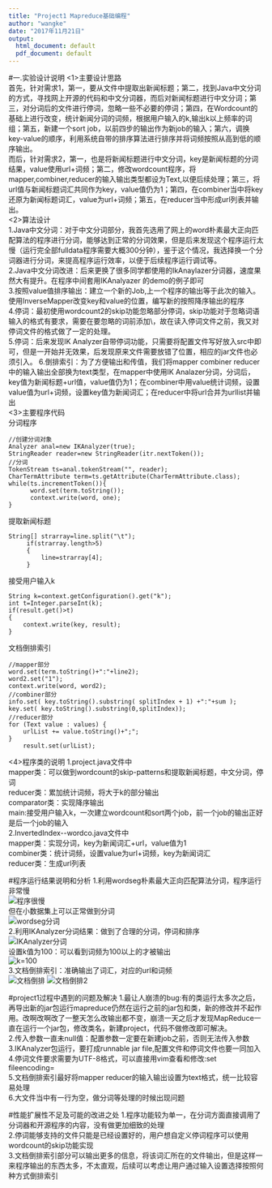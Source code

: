 ```yaml
---
title: "Project1 Mapreduce基础编程"
author: "wangke"
date: "2017年11月21日"
output:
  html_document: default
  pdf_document: default
---
```

#一.实验设计说明
<1>主要设计思路</br>
首先，针对需求1，第一，要从文件中提取出新闻标题；第二，找到Java中文分词的方式，寻找网上开源的代码和中文分词器，而后对新闻标题进行中文分词；第三，对分词后的文件进行停词，忽略一些不必要的停词；第四，在Wordcount的基础上进行改变，统计新闻分词的词频，根据用户输入的k,输出k以上频率的词组；第五，新建一个sort job，以前四步的输出作为新job的输入；第六，调换key-value的顺序，利用系统自带的排序算法进行排序并将词频按照从高到低的顺序输出。</br>
而后，针对需求2，第一，也是将新闻标题进行中文分词，key是新闻标题的分词结果，value使用url+词频；第二，修改wordcount程序，将mapper,combiner,reducer的输入输出类型都设为Text,以便后续处理；第三，将url值与新闻标题词汇共同作为key，value值仍为1；第四，在combiner当中将key还原为新闻标题词汇，value为url+词频；第五，在reducer当中形成url列表并输出。</br>
<2>算法设计</br>
1.Java中文分词：对于中文分词部分，我首先选用了网上的word朴素最大正向匹配算法的程序进行分词，能够达到正常的分词效果，但是后来发现这个程序运行太慢（运行完全部fulldata程序需要大概300分钟），鉴于这个情况，我选择换一个分词器进行分词，来提高程序运行效率，以便于后续程序运行调试等。</br>
2.Java中文分词改进：后来更换了很多同学都使用的IkAnaylazer分词器，速度果然大有提升。在程序中间套用IKAnalyazer 的demo的例子即可</br>
3.按照value值排序输出：建立一个新的Job,上一个程序的输出等于此次的输入。使用InverseMapper改变key和value的位置，编写新的按照降序输出的程序</br>
4.停词：最初使用wordcount2的skip功能忽略部分停词，skip功能对于忽略词语输入的格式有要求，需要在要忽略的词前添加\，故在读入停词文件之前，我又对停词文件的格式做了一定的处理。</br>
5.停词：后来发现IK Analyzer自带停词功能，只需要将配置文件写好放入src中即可，但是一开始并无效果，后发现原来文件需要放错了位置，相应的jar文件也必须引入。
6.倒排索引：为了方便输出和传值，我们将mapper combiner reducer中的输入输出全部换为text类型，在mapper中使用IK Analazer分词，分词后，key值为新闻标题+url值，value值仍为1；在combiner中用value统计词频，设置value值为url+词频，设置key值为新闻词汇；在reducer中将url合并为urllist并输出</br>
<3>主要程序代码</br>
分词程序</br>
```{}
//创建分词对象  
Analyzer anal=new IKAnalyzer(true);       
StringReader reader=new StringReader(itr.nextToken());
//分词  
TokenStream ts=anal.tokenStream("", reader);  
CharTermAttribute term=ts.getAttribute(CharTermAttribute.class);  
while(ts.incrementToken()){  
      word.set(term.toString());
      context.write(word, one);
}
```
提取新闻标题</br>
```{}
String[] strarray=line.split("\t"); 
     if(strarray.length>5)
     {
    	 line=strarray[4];
     }
```
接受用户输入k</br>
```{}
String k=context.getConfiguration().get("k");
int t=Integer.parseInt(k);
if(result.get()>t)
{
    context.write(key, result);
}
```

文档倒排索引</br>
```{}
//mapper部分
word.set(term.toString()+":"+line2);
word2.set("1");
context.write(word, word2);
//combiner部分
info.set( key.toString().substring( splitIndex + 1) +":"+sum );
key.set( key.toString().substring(0,splitIndex));
//reducer部分
for (Text value : values) {
    urlList += value.toString()+";";
}
    result.set(urlList);
```
<4>程序类的说明
1.project.java文件中</br>
mapper类：可以做到wordcount的skip-patterns和提取新闻标题，中文分词，停词</br>
reducer类：累加统计词频，将大于k的部分输出</br>
comparator类：实现降序输出</br>
main:接受用户输入k，一次建立wordcount和sort两个job，前一个job的输出正好是后一个job的输入</br>
2.InvertedIndex--wordco.java文件中</br>
mapper类：实现分词，key为新闻词汇+url，value值为1</br>
combiner类：统计词频，设置value为url+词频，key为新闻词汇</br>
reducer类：生成url列表</br>

#程序运行结果说明和分析
1.利用wordseg朴素最大正向匹配算法分词，程序运行非常慢</br>
![程序很慢](https://github.com/WangKe2333/Project1/raw/master/picture/wordseg运行很慢.png)
</br>但在小数据集上可以正常做到分词</br>
![wordseg分词](https://github.com/WangKe2333/Project1/raw/master/picture/wordseg_小数据集.png)
</br>2.利用IKAnalyzer分词结果：做到了合理的分词，停词和排序</br>
![IKAnalyzer分词](https://github.com/WangKe2333/Project1/raw/master/picture/分词结果.png)
</br>设置k值为100：可以看到词频为100以上的才被输出</br>
![k=100](https://github.com/WangKe2333/Project1/raw/master/picture/k%3D100.png)
</br>3.文档倒排索引：准确输出了词汇，对应的url和词频</br>
![文档倒排](https://github.com/WangKe2333/Project1/raw/master/picture/文档倒排.png)
![文档倒排2](https://github.com/WangKe2333/Project1/raw/master/picture/文档倒排2.png)

#project1过程中遇到的问题及解决
1.最让人崩溃的bug:有的类运行太多次之后，再导出新的jar包运行mapreduce仍然在运行之前的jar包和类，新的修改并不起作用。改啊改啊改了一整天怎么改输出都不变，崩溃一天之后才发现MapReduce一直在运行一个jar包，修改类名，新建project，代码不做修改即可解决。</br>
2.传入参数一直未null值：配置参数一定要在新建job之前，否则无法传入参数</br>
3.IKAnalyzer包运行，要打成runnable jar file,配置文件和停词文件也要一同加入</br>
4.停词文件要求需要为UTF-8格式，可以直接用vim查看和修改:set fileencoding=</br>
5.文档倒排索引最好将mapper reducer的输入输出设置为text格式，统一比较容易处理</br>
6.大文件当中有一行为空，做分词等处理的时候出现问题</br>


#性能扩展性不足及可能的改进之处
1.程序功能较为单一，在分词方面直接调用了分词器和开源程序的内容，没有做更加细致的处理</br>
2.停词能够支持的文件只能是已经设置好的，用户想自定义停词程序可以使用wordcount的skip功能实现</br>
3.文档倒排索引部分可以输出更多的信息，将该词汇所在的文件输出，但是这样一来程序输出的东西太多，不太直观，后续可以考虑让用户通过输入设置选择按照何种方式倒排索引</br>

</br>
</br>
</br>











